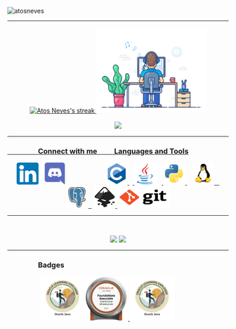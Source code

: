 



<p align="left"> <img src="https://komarev.com/ghpvc/?username=atosneves&label=Profile%20views&color=0e75b6&style=flat" alt="atosneves" width="150" height="28"/> </p>
<hr>
<p align="center">
    <a href="https://github.com/AtosNeves">
        <img title="Streak" alt="Atos Neves's streak" src="https://github-readme-streak-stats.herokuapp.com/?user=atosneves&theme=dark&hide_border=true&stroke=0000&background=060A0CD0"/>
        <img title="Streak" alt="Atos Neves's streak" src="com.gif"width="250" height="195"/><br><br>
        <img src="https://github-profile-summary-cards.vercel.app/api/cards/profile-details?username=atosneves&theme=github_dark"/>
    

<hr>
<p align="center">
<h3 align="left">&nbsp&nbsp&nbsp&nbsp&nbsp&nbsp&nbsp&nbsp&nbsp&nbsp&nbsp&nbsp&nbsp&nbsp&nbsp&nbsp&nbsp&nbspConnect with me&nbsp&nbsp&nbsp&nbsp&nbsp&nbsp&nbsp&nbsp&nbsp&nbspLanguages and Tools</h3>
<p align="center">
<a href="https://www.linkedin.com/in/atos-neves/" target=""><img  src="linkedin.svg" alt="atosneves" height="" width="50" /></a>&nbsp;&nbsp;
<a href="https://discord.gg/AtosNeves#5322" target="blank"><img  src="discord.svg" alt="AtosNeves#5322" height="50" width="50" /></a>&nbsp&nbsp&nbsp&nbsp&nbsp&nbsp&nbsp&nbsp &nbsp&nbsp&nbsp&nbsp&nbsp&nbsp&nbsp&nbsp;&nbsp;&nbsp;&nbsp;&nbsp;&nbsp;
<a href="https://www.cprogramming.com/" target="_blank"><img src="c.svg" alt="c" width="50" height="50"/>  </a>  &nbsp;&nbsp;<a href="https://www.java.com" target="_blank"> <img src="java.svg" alt="java" width="50" height="50"/></a> &nbsp;&nbsp;<a href="https://www.python.org" target="_blank"> <img src="python.svg" alt="python" width="50" height="50"/> </a> &nbsp;&nbsp; <a href="https://www.linux.org/" target="_blank"> <img src="linux.svg" alt="linux" width="50" height="50"/> &nbsp;&nbsp;</a> <a href="https://www.postgresql.org" target="_blank"> <img src="postgresql.svg" alt="postgresql" width="50" height="50"/>&nbsp;&nbsp;</a>  <a href="https://inkscape.org/" target="_blank"> <img src="inkscape.svg" alt="Inkscape" width="50" height="50"/> </a>  <a href="https://git-scm.com/" target="_blank"> <img src="git.svg" alt="Git" width="120" height="50"/> </a></p>
<hr>
</p>
<br>
   

<p align="center">
    <img src="https://github-profile-summary-cards.vercel.app/api/cards/stats?username=atosneves&theme=github">
    <img src="https://github-readme-stats.vercel.app/api/top-langs/?username=atosneves&theme=white">
</p>
<hr>    
<h3 aligh="left">&nbsp&nbsp&nbsp&nbsp&nbsp&nbsp&nbsp&nbsp&nbsp&nbsp&nbsp&nbsp&nbsp&nbsp&nbsp&nbsp&nbsp&nbspBadges </h3>
&nbsp&nbsp&nbsp&nbsp&nbsp&nbsp&nbsp&nbsp&nbsp&nbsp&nbsp&nbsp&nbsp&nbsp&nbsp&nbsp&nbsp&nbsp
<a href="https://catalog-education.oracle.com/pls/certview/sharebadge?id=B0178FDB66FA5F10FB4DDA173CD5E677EEE161A925E8332B4E307F40481B7B4C"> <img alt="Java Explorer" src="oracle2.png"height="100" width="100" /><img alt="Oracle Cloud Infrastructure Foundations 2021 Certified Associate" src="50_Oracle_Cloud_Infrastructure.jpg"height="100" width="100" /></a><a href="https://d335luupugsy2.cloudfront.net/cms%2Ffiles%2F10224%2F1644515575BADGE_2.png?utm_campaign=alura_latam_-_challenge_email_projeto_1_br&utm_medium=email&utm_source=RD+Station"> <img alt="Java Explorer" src="oracle2.png"height="100" width="100" />
 

